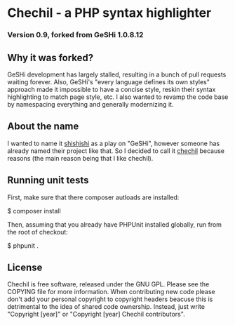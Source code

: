 Chechil - a PHP syntax highlighter
====================================
### Version 0.9, forked from GeSHi 1.0.8.12

Why it was forked?
------------------
GeSHi development has largely stalled, resulting in a bunch of pull requests waiting forever. Also, GeSHi's "every language defines its own styles" approach made it impossible to have a concise style, reskin their syntax highlighting to match page style, etc. I also wanted to revamp the code base by namespacing everything and generally modernizing it.

About the name
--------------
I wanted to name it [shishishi](https://en.wikipedia.org/wiki/Lion-Eating_Poet_in_the_Stone_Den) as a play on "GeSHi", however someone has already named their project like that. So I decided to call it [chechil](https://en.wikipedia.org/wiki/Chechil) because reasons (the main reason being that I like chechil).

Running unit tests
------------------
First, make sure that there composer autloads are installed:

 $ composer install

Then, assuming that you already have PHPUnit installed globally, run from the root of checkout:

 $ phpunit .

License
-------
Chechil is free software, released under the GNU GPL. Please see the COPYING file for more information.
When contributing new code please don't add your personal copyright to copyright headers beacuse this is detrimental to the idea of shared code ownership. Instead, just write "Copyright [year]" or "Copyright [year] Chechil contributors".
